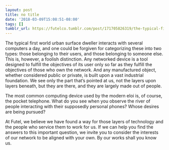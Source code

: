 ```yaml
---
layout: post
title: no title
date: '2018-03-09T15:08:51-08:00'
tags: []
tumblr_url: https://futelco.tumblr.com/post/171705826319/the-typical-first-world-urban-surface-dweller
---
```

The typical first world urban surface dweller interacts with several computers a day, and one could be forgiven for categorizing these into two types: those belonging to their users, and those belonging to someone else. This is, however, a foolish distinction. Any networked device is a tool designed to fulfill the objectives of its user only so far as they fulfill the objectives of those who own the network. And any manufactured object, whether considered public or private, is built upon a vast industrial foundation. We see only the part that’s pointed at us, not the layers upon layers beneath, but they are there, and they are largely made out of people.

The most common computing device used by the modern eloi is, of course, the pocket telephone. What do you see when you observe the river of people interacting with their supposedly personal phones? Whose desires are being pursued?

At Futel, we believe we have found a way for those layers of technology and the people who service them to work for us. If we can help you find the answers to this important question, we invite you to consider the interests of our network to be aligned with your own. By our works shall you know us.

